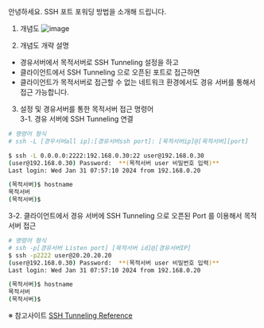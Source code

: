 안녕하세요. SSH 포트 포워딩 방법을 소개해 드립니다.

1. 개념도
    ![image](https://github.com/pwn4all/repository/assets/66910989/622c801a-9e71-4496-b4d3-ec70ff59b5da)

2. 개념도 개략 설명

* 경유서버에서 목적서버로 SSH Tunneling 설정을 하고
* 클라이언트에서 SSH Tunneling 으로 오픈된 포트로 접근하면
* 클라이언트가 목적서버로 접근할 수 없는 네트워크 환경에서도 경유 서버를 통해서 접근 가능합니다.

3. 설정 및 경유서버를 통한 목적서버 접근 명령어  
3-1. 경유 서버에 SSH Tunneling 연결

```bash
# 명령어 형식
# ssh -L [경우서버all ip]:[경유서버ssh port]: [목적서버ip]@[목적서버][port]

$ ssh -L 0.0.0.0:2222:192.168.0.30:22 user@192.168.0.30
(user@192.168.0.30) Password:  **(목적서버 user 비밀번호 입력)**
Last login: Wed Jan 31 07:57:10 2024 from 192.168.0.20

(목적서버)$ hostname
목적서버
(목적서버)$
```

3-2. 클라이언트에서 경유 서버에 SSH Tunneling 으로 오픈된 Port 를 이용해서 목적서버 접근

```bash
# 명령어 형식
# ssh -p[경유서버 Listen port] [목적서버 id]@[경유서버IP]
$ ssh -p2222 user@20.20.20.20
(user@192.168.0.30) Password:  **(목적서버 user 비밀번호 입력)**
Last login: Wed Jan 31 07:57:10 2024 from 192.168.0.20

(목적서버)$ hostname
목적서버
(목적서버)$
```

※ 참고사이트
[SSH Tunneling Reference](https://www.ssh.com/academy/ssh/tunneling-example)
